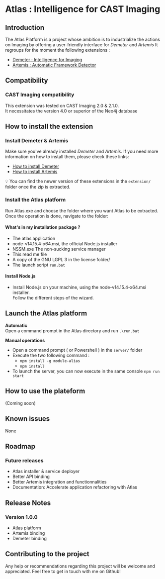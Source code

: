 # Atlas : Intelligence for CAST Imaging

## Introduction 

The Atlas Platform is a project whose ambition is to industrialize the actions on Imaging by offering a user-friendly interface for _Demeter_ and _Artemis_
It regroups for the moment the following extensions : 
- [Demeter : Intelligence for Imaging ](https://github.com/CAST-Extend/com.castsoftware.uc.demeter/wiki)
- [Artemis : Automatic Framework Detector ](https://github.com/CAST-Extend/com.castsoftware.uc.artemis/wiki)

## Compatibility
### CAST Imaging compatibility
This extension was tested on CAST Imaging 2.0 & 2.1.0.  
It necessitates the version 4.0 or superior of the Neo4j database 

## How to install the extension

### Install Demeter & Artemis
Make sure you've already installed _Demeter_ and _Artemis_. 
If you need more information on how to install them, please check these links: 
- [How to install Demeter](https://github.com/CAST-Extend/com.castsoftware.uc.demeter/wiki/Install-the-extension)
- [How to install Artemis](https://github.com/CAST-Extend/com.castsoftware.uc.artemis/wiki/Install-the-extension)

💡 You can find the newer version of these extensions in the `extension/` folder once the zip is extracted.

### Install the Atlas platform
Run Atlas.exe and choose the folder where you want Atlas to be extracted.
Once the operation is done, navigate to the folder: 

#### What's in my installation package ?
- The atlas application
- node-v14.15.4-x64.msi, the official Node.js installer 
- NSSM.exe The non-sucking service manager
- This read me file
- A copy of the GNU LGPL 3 in the license folder/
- The launch script `run.bat`

#### Install Node.js 

- Install Node.js on your machine, using the node-v14.15.4-x64.msi installer.  
Follow the different steps of the wizard.

## Launch the Atlas platform
**Automatic**  
Open a command prompt in the Atlas directory and run `.\run.bat`

**Manual operations**
- Open a command prompt ( or Powershell ) in the `server/` folder
- Execute the two following command :
  - `npm install -g module-alias`
  - `npm install`
- To launch the server, you can now execute in the same console `npm run start`

## How to use the plateform
(Coming soon)

## Known issues
None

## Roadmap

### Future releases
- Atlas installer & service deployer
- Better API binding 
- Better Artemis integration and functionnalities
- Documentation: Accelerate application refactoring with Atlas

## Release Notes
### Version 1.0.0
- Atlas platform
- Artemis binding 
- Demeter binding

## Contributing to the project 

Any help or recommendations regarding this project will be welcome and appreciated.
Feel free to get in touch with me on Github!
